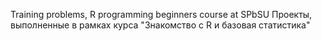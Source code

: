 Training problems, R programming beginners course at SPbSU
Проекты, выполненные в рамках курса "Знакомство с R и базовая статистика"
